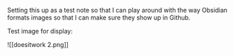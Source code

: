Setting this up as a test note so that I can play around with the way Obsidian formats images so that I can make sure they show up in Github.

Test image for display:

![[doesitwork 2.png]]